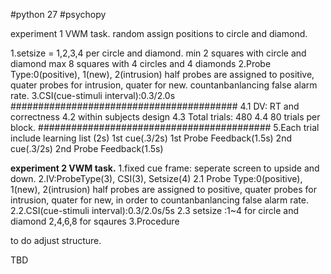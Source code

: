 #python 27  #psychopy

experiment 1 VWM task.
random assign positions to circle and diamond.

  1.setsize = 1,2,3,4 per circle and diamond.
    min 2 squares with circle and diamond
    max 8 squares with 4 circles and 4 diamonds
  2.Probe Type:0(positive), 1(new), 2(intrusion)
    half probes are assigned to positive, quater probes for intrusion, quater for new.
    countanbanlancing false alarm rate.
  3.CSI(cue-stimuli interval):0.3/2.0s
 #########################################
  4.1 DV: RT and correctness
  4.2 within subjects design
  4.3 Total trials: 480
  4.4 80 trials per block.
##########################################
  5.Each trial include
      learning list (2s)
      1st cue(.3/2s)
      1st Probe
      Feedback(1.5s)
      2nd cue(.3/2s)
      2nd Probe
      Feedback(1.5s)
  

**experiment 2 VWM task.**
  1.fixed cue frame: seperate screen to upside and down.
  2.IV:ProbeType(3), CSI(3), Setsize(4)
  2.1 Probe Type:0(positive), 1(new), 2(intrusion)
    half probes are assigned to positive, quater probes for intrusion, quater for new, in order to countanbanlancing false alarm rate.
  2.2.CSI(cue-stimuli interval):0.3/2.0s/5s
  2.3 setsize :1~4 for circle and diamond
               2,4,6,8 for sqaures
  3.Procedure
  
to do
adjust structure.

TBD
